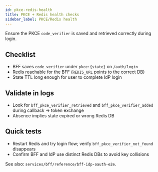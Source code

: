 ```yaml
---
id: pkce-redis-health
title: PKCE + Redis health checks
sidebar_label: PKCE/Redis health
---
```


Ensure the PKCE `code_verifier` is saved and retrieved correctly during login.

## Checklist

- BFF saves `code_verifier` under `pkce:{state}` on `/auth/login`
- Redis reachable for the BFF (`REDIS_URL` points to the correct DB)
- State TTL long enough for user to complete IdP login

## Validate in logs

- Look for `bff_pkce_verifier_retrieved` and `bff_pkce_verifier_added` during callback → token exchange
- Absence implies state expired or wrong Redis DB

## Quick tests

- Restart Redis and try login flow; verify `bff_pkce_verifier_not_found` disappears
- Confirm BFF and IdP use distinct Redis DBs to avoid key collisions

See also: `services/bff/reference/bff-idp-oauth-e2e`.



